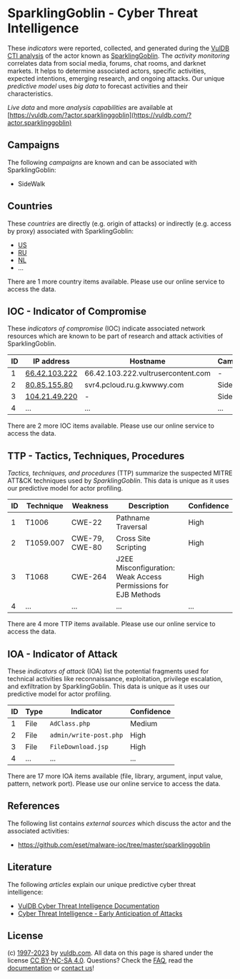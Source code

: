 # SparklingGoblin - Cyber Threat Intelligence

These _indicators_ were reported, collected, and generated during the [VulDB CTI analysis](https://vuldb.com/?kb.cti) of the actor known as [SparklingGoblin](https://vuldb.com/?actor.sparklinggoblin). The _activity monitoring_ correlates data from social media, forums, chat rooms, and darknet markets. It helps to determine associated actors, specific activities, expected intentions, emerging research, and ongoing attacks. Our unique _predictive model_ uses _big data_ to forecast activities and their characteristics.

_Live data_ and more _analysis capabilities_ are available at [https://vuldb.com/?actor.sparklinggoblin](https://vuldb.com/?actor.sparklinggoblin)

## Campaigns

The following _campaigns_ are known and can be associated with SparklingGoblin:

* SideWalk

## Countries

These _countries_ are directly (e.g. origin of attacks) or indirectly (e.g. access by proxy) associated with SparklingGoblin:

* [US](https://vuldb.com/?country.us)
* [RU](https://vuldb.com/?country.ru)
* [NL](https://vuldb.com/?country.nl)
* ...

There are 1 more country items available. Please use our online service to access the data.

## IOC - Indicator of Compromise

These _indicators of compromise_ (IOC) indicate associated network resources which are known to be part of research and attack activities of SparklingGoblin.

ID | IP address | Hostname | Campaign | Confidence
-- | ---------- | -------- | -------- | ----------
1 | [66.42.103.222](https://vuldb.com/?ip.66.42.103.222) | 66.42.103.222.vultrusercontent.com | - | High
2 | [80.85.155.80](https://vuldb.com/?ip.80.85.155.80) | svr4.pcloud.ru.g.kwwwy.com | SideWalk | High
3 | [104.21.49.220](https://vuldb.com/?ip.104.21.49.220) | - | SideWalk | High
4 | ... | ... | ... | ...

There are 2 more IOC items available. Please use our online service to access the data.

## TTP - Tactics, Techniques, Procedures

_Tactics, techniques, and procedures_ (TTP) summarize the suspected MITRE ATT&CK techniques used by _SparklingGoblin_. This data is unique as it uses our predictive model for actor profiling.

ID | Technique | Weakness | Description | Confidence
-- | --------- | -------- | ----------- | ----------
1 | T1006 | CWE-22 | Pathname Traversal | High
2 | T1059.007 | CWE-79, CWE-80 | Cross Site Scripting | High
3 | T1068 | CWE-264 | J2EE Misconfiguration: Weak Access Permissions for EJB Methods | High
4 | ... | ... | ... | ...

There are 4 more TTP items available. Please use our online service to access the data.

## IOA - Indicator of Attack

These _indicators of attack_ (IOA) list the potential fragments used for technical activities like reconnaissance, exploitation, privilege escalation, and exfiltration by SparklingGoblin. This data is unique as it uses our predictive model for actor profiling.

ID | Type | Indicator | Confidence
-- | ---- | --------- | ----------
1 | File | `AdClass.php` | Medium
2 | File | `admin/write-post.php` | High
3 | File | `FileDownload.jsp` | High
4 | ... | ... | ...

There are 17 more IOA items available (file, library, argument, input value, pattern, network port). Please use our online service to access the data.

## References

The following list contains _external sources_ which discuss the actor and the associated activities:

* https://github.com/eset/malware-ioc/tree/master/sparklinggoblin

## Literature

The following _articles_ explain our unique predictive cyber threat intelligence:

* [VulDB Cyber Threat Intelligence Documentation](https://vuldb.com/?kb.cti)
* [Cyber Threat Intelligence - Early Anticipation of Attacks](https://www.scip.ch/en/?labs.20201022)

## License

(c) [1997-2023](https://vuldb.com/?kb.changelog) by [vuldb.com](https://vuldb.com/?kb.about). All data on this page is shared under the license [CC BY-NC-SA 4.0](https://creativecommons.org/licenses/by-nc-sa/4.0/). Questions? Check the [FAQ](https://vuldb.com/?kb.faq), read the [documentation](https://vuldb.com/?kb) or [contact us](https://vuldb.com/?contact)!
